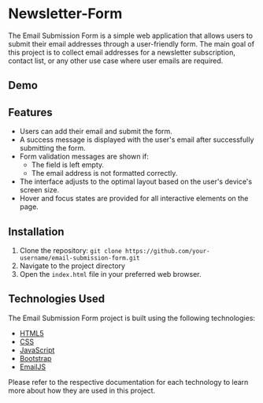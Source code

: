 # Newsletter-Form
The Email Submission Form is a simple web application that allows users to submit their email addresses through a user-friendly form. The main goal of this project is to collect email addresses for a newsletter subscription, contact list, or any other use case where user emails are required.

## Demo

## Features
- Users can add their email and submit the form.
- A success message is displayed with the user's email after successfully submitting the form.
- Form validation messages are shown if:
  - The field is left empty.
  - The email address is not formatted correctly.
- The interface adjusts to the optimal layout based on the user's device's screen size.
- Hover and focus states are provided for all interactive elements on the page.

## Installation
1. Clone the repository: `git clone https://github.com/your-username/email-submission-form.git`
2. Navigate to the project directory
3. Open the `index.html` file in your preferred web browser.

## Technologies Used

The Email Submission Form project is built using the following technologies:

- [HTML5](https://developer.mozilla.org/en-US/docs/Web/Guide/HTML/HTML5)
- [CSS](https://developer.mozilla.org/en-US/docs/Web/CSS)
- [JavaScript](https://developer.mozilla.org/en-US/docs/Web/JavaScript)
- [Bootstrap](https://getbootstrap.com/docs/)
- [EmailJS](https://www.emailjs.com/docs/)

Please refer to the respective documentation for each technology to learn more about how they are used in this project.

